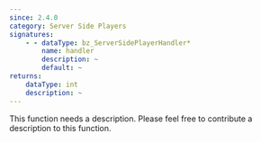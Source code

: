```yaml
---
since: 2.4.0
category: Server Side Players
signatures:
    - - dataType: bz_ServerSidePlayerHandler*
        name: handler
        description: ~
        default: ~
returns:
    dataType: int
    description: ~
---
```


This function needs a description. Please feel free to contribute a description to this function.
